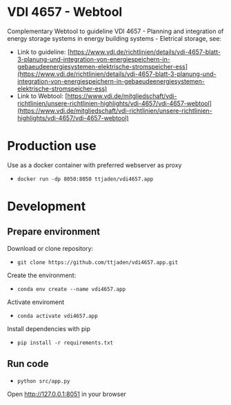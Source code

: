 # VDI 4657 - Webtool
Complementary Webtool to guideline VDI 4657 - Planning and integration of energy storage systems in energy building systems - Eletrical storage, see:
- Link to guideline: [https://www.vdi.de/richtlinien/details/vdi-4657-blatt-3-planung-und-integration-von-energiespeichern-in-gebaeudeenergiesystemen-elektrische-stromspeicher-ess](https://www.vdi.de/richtlinien/details/vdi-4657-blatt-3-planung-und-integration-von-energiespeichern-in-gebaeudeenergiesystemen-elektrische-stromspeicher-ess)
- Link to Webtool: [https://www.vdi.de/mitgliedschaft/vdi-richtlinien/unsere-richtlinien-highlights/vdi-4657/vdi-4657-webtool](https://www.vdi.de/mitgliedschaft/vdi-richtlinien/unsere-richtlinien-highlights/vdi-4657/vdi-4657-webtool)

# Production use
Use as a docker container with preferred webserver as proxy

- `docker run -dp 8050:8050 ttjaden/vdi4657.app`

# Development

## Prepare environment
Download or clone repository:

- `git clone https://github.com/ttjaden/vdi4657.app.git`

Create the environment:

- `conda env create --name vdi4657.app`

Activate enviroment

- `conda activate vdi4657.app`

Install dependencies with pip

- `pip install -r requirements.txt`

## Run code

- `python src/app.py`

Open http://127.0.0.1:8051 in your browser
